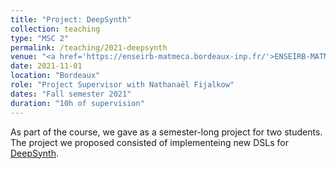 ```yaml
---
title: "Project: DeepSynth"
collection: teaching
type: "MSC 2"
permalink: /teaching/2021-deepsynth
venue: "<a href='https://enseirb-matmeca.bordeaux-inp.fr/'>ENSEIRB-MATMECA</a>"
date: 2021-11-01
location: "Bordeaux"
role: "Project Supervisor with Nathanaël Fijalkow"
dates: "Fall semester 2021"
duration: "10h of supervision"
---
```


As part of the course, we gave as a semester-long project for two students. The project we proposed consisted of implementeing new DSLs for [DeepSynth](https://github.com/nathanael-fijalkow/DeepSynth).
